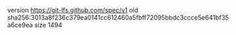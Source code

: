 version https://git-lfs.github.com/spec/v1
oid sha256:3013a8f236c379ea0141cc612460a5fbff72095bbdc3ccce5e641bf35a6ce9ea
size 1494
